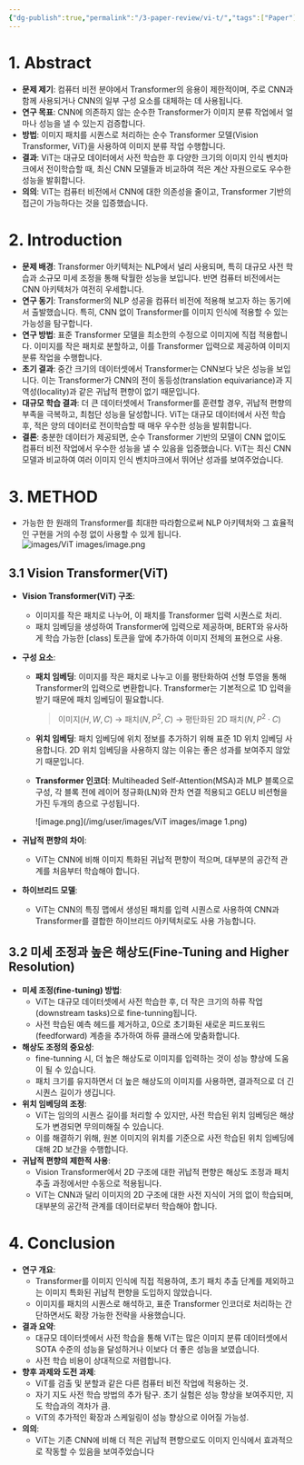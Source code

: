 ```yaml
---
{"dg-publish":true,"permalink":"/3-paper-review/vi-t/","tags":["Paper"],"created":"2025-02-26T15:44:19.167+09:00","updated":"2025-01-08T20:11:32.682+09:00"}
---
```


# 1. Abstract

- **문제 제기**: 컴퓨터 비전 분야에서 Transformer의 응용이 제한적이며, 주로 CNN과 함께 사용되거나 CNN의 일부 구성 요소를 대체하는 데 사용됩니다.
- **연구 목표**: CNN에 의존하지 않는 순수한 Transformer가 이미지 분류 작업에서 얼마나 성능을 낼 수 있는지 검증합니다.
- **방법**: 이미지 패치를 시퀀스로 처리하는 순수 Transformer 모델(Vision Transformer, ViT)을 사용하여 이미지 분류 작업 수행합니다.
- **결과**: ViT는 대규모 데이터에서 사전 학습한 후 다양한 크기의 이미지 인식 벤치마크에서 전이학습할 때, 최신 CNN 모델들과 비교하여 적은 계산 자원으로도 우수한 성능을 발휘합니다.
- **의의**: ViT는 컴퓨터 비전에서 CNN에 대한 의존성을 줄이고, Transformer 기반의 접근이 가능하다는 것을 입증했습니다.

# 2. Introduction

- **문제 배경**: Transformer 아키텍처는 NLP에서 널리 사용되며, 특히 대규모 사전 학습과 소규모 미세 조정을 통해 탁월한 성능을 보입니다. 반면 컴퓨터 비전에서는 CNN 아키텍처가 여전히 우세합니다.
- **연구 동기**: Transformer의 NLP 성공을 컴퓨터 비전에 적용해 보고자 하는 동기에서 출발했습니다. 특히, CNN 없이 Transformer를 이미지 인식에 적용할 수 있는 가능성을 탐구합니다.
- **연구 방법**: 표준 Transformer 모델을 최소한의 수정으로 이미지에 직접 적용합니다. 이미지를 작은 패치로 분할하고, 이를 Transformer 입력으로 제공하여 이미지 분류 작업을 수행합니다.
- **초기 결과**: 중간 크기의 데이터셋에서 Transformer는 CNN보다 낮은 성능을 보입니다. 이는 Transformer가 CNN의 전이 동등성(translation equivariance)과 지역성(locality)과 같은 귀납적 편향이 없기 때문입니다.
- **대규모 학습 결과**: 더 큰 데이터셋에서 Transformer를 훈련할 경우, 귀납적 편향의 부족을 극복하고, 최첨단 성능을 달성합니다. ViT는 대규모 데이터에서 사전 학습 후, 적은 양의 데이터로 전이학습할 때 매우 우수한 성능을 발휘합니다.
- **결론**: 충분한 데이터가 제공되면, 순수 Transformer 기반의 모델이 CNN 없이도 컴퓨터 비전 작업에서 우수한 성능을 낼 수 있음을 입증했습니다. ViT는 최신 CNN 모델과 비교하여 여러 이미지 인식 벤치마크에서 뛰어난 성과를 보여주었습니다.

# 3. METHOD

- 가능한 한 원래의 Transformer를 최대한 따라함으로써 NLP 아키텍처와 그 효율적인 구현을 거의 수정 없이 사용할 수 있게 됩니다.
![images/ViT images/image.png](/img/user/images/ViT%20images/image.png)

## 3.1 Vision Transformer(ViT)

- **Vision Transformer(ViT) 구조**:
    - 이미지를 작은 패치로 나누어, 이 패치를 Transformer 입력 시퀀스로 처리.
    - 패치 임베딩을 생성하여 Transformer에 입력으로 제공하며, BERT와 유사하게 학습 가능한 [class] 토큰을 앞에 추가하여 이미지 전체의 표현으로 사용.
- **구성 요소**:
    - **패치 임베딩**: 이미지를 작은 패치로 나누고 이를 평탄화하여 선형 투영을 통해 Transformer의 입력으로 변환합니다. Transformer는 기본적으로 1D 입력을 받기 때문에 패치 임베딩이 필요합니다.
        
        > 이미지$(H,W,C)$ → 패치$(N, P^2, C)$ → 평탄화된 2D 패치$(N, P^2⋅C)$
        > 
    - **위치 임베딩**: 패치 임베딩에 위치 정보를 추가하기 위해 표준 1D 위치 임베딩 사용합니다.
    2D 위치 임베딩을 사용하지 않는 이유는 좋은 성과를 보여주지 않았기 때문입니다.
    - **Transformer 인코더**: Multiheaded Self-Attention(MSA)과 MLP 블록으로 구성, 각 블록 전에 레이어 정규화(LN)와 잔차 연결 적용되고 GELU 비션형을 가진 두개의 층으로 구성됩니다.
        
        ![image.png](/img/user/images/ViT images/image 1.png)
        
- **귀납적 편향의 차이**:
    - ViT는 CNN에 비해 이미지 특화된 귀납적 편향이 적으며, 대부분의 공간적 관계를 처음부터 학습해야 합니다.
- **하이브리드 모델**:
    - ViT는 CNN의 특징 맵에서 생성된 패치를 입력 시퀀스로 사용하여 CNN과 Transformer를 결합한 하이브리드 아키텍처로도 사용 가능합니다.

## 3.2 미세 조정과 높은 해상도(Fine-Tuning and Higher Resolution)

- **미세 조정(fine-tuning) 방법**:
    - ViT는 대규모 데이터셋에서 사전 학습한 후, 더 작은 크기의 하류 작업(downstream tasks)으로 fine-tunning됩니다.
    - 사전 학습된 예측 헤드를 제거하고, 0으로 초기화된 새로운 피드포워드(feedforward) 계층을 추가하여 하류 클래스에 맞춤화합니다.
- **해상도 조정의 중요성**:
    - fine-tunning 시, 더 높은 해상도로 이미지를 입력하는 것이 성능 향상에 도움이 될 수 있습니다.
    - 패치 크기를 유지하면서 더 높은 해상도의 이미지를 사용하면, 결과적으로 더 긴 시퀀스 길이가 생깁니다.
- **위치 임베딩의 조정**:
    - ViT는 임의의 시퀀스 길이를 처리할 수 있지만, 사전 학습된 위치 임베딩은 해상도가 변경되면 무의미해질 수 있습니다.
    - 이를 해결하기 위해, 원본 이미지의 위치를 기준으로 사전 학습된 위치 임베딩에 대해 2D 보간을 수행합니다.
- **귀납적 편향의 제한적 사용**:
    - Vision Transformer에서 2D 구조에 대한 귀납적 편향은 해상도 조정과 패치 추출 과정에서만 수동으로 적용됩니다.
    - ViT는 CNN과 달리 이미지의 2D 구조에 대한 사전 지식이 거의 없이 학습되며, 대부분의 공간적 관계를 데이터로부터 학습해야 합니다.

# 4. Conclusion

- **연구 개요**:
    - Transformer를 이미지 인식에 직접 적용하여, 초기 패치 추출 단계를 제외하고는 이미지 특화된 귀납적 편향을 도입하지 않았습니다.
    - 이미지를 패치의 시퀀스로 해석하고, 표준 Transformer 인코더로 처리하는 간단하면서도 확장 가능한 전략을 사용했습니다.
- **결과 요약**:
    - 대규모 데이터셋에서 사전 학습을 통해 ViT는 많은 이미지 분류 데이터셋에서 SOTA 수준의 성능을 달성하거나 이보다 더 좋은 성능을 보였습니다.
    - 사전 학습 비용이 상대적으로 저렴합니다.
- **향후 과제와 도전 과제**:
    - ViT를 검출 및 분할과 같은 다른 컴퓨터 비전 작업에 적용하는 것.
    - 자기 지도 사전 학습 방법의 추가 탐구. 초기 실험은 성능 향상을 보여주지만, 지도 학습과의 격차가 큼.
    - ViT의 추가적인 확장과 스케일링이 성능 향상으로 이어질 가능성.
- **의의**:
    - ViT는 기존 CNN에 비해 더 적은 귀납적 편향으로도 이미지 인식에서 효과적으로 작동할 수 있음을 보여주었습니다